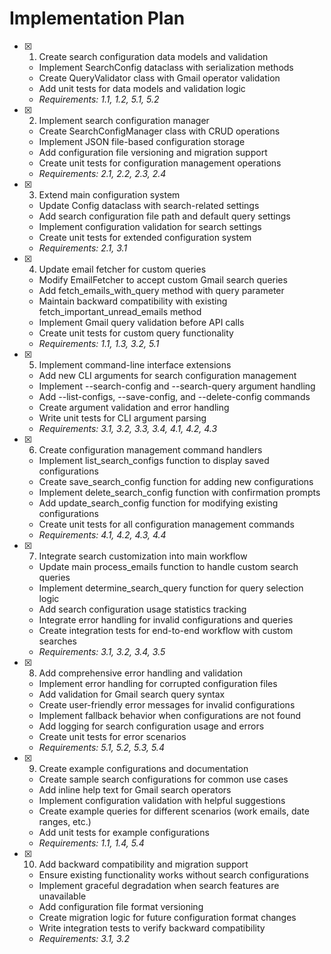 # Implementation Plan

- [x] 1. Create search configuration data models and validation
  - Implement SearchConfig dataclass with serialization methods
  - Create QueryValidator class with Gmail operator validation
  - Add unit tests for data models and validation logic
  - _Requirements: 1.1, 1.2, 5.1, 5.2_

- [x] 2. Implement search configuration manager
  - Create SearchConfigManager class with CRUD operations
  - Implement JSON file-based configuration storage
  - Add configuration file versioning and migration support
  - Create unit tests for configuration management operations
  - _Requirements: 2.1, 2.2, 2.3, 2.4_

- [x] 3. Extend main configuration system
  - Update Config dataclass with search-related settings
  - Add search configuration file path and default query settings
  - Implement configuration validation for search settings
  - Create unit tests for extended configuration system
  - _Requirements: 2.1, 3.1_

- [x] 4. Update email fetcher for custom queries
  - Modify EmailFetcher to accept custom Gmail search queries
  - Add fetch_emails_with_query method with query parameter
  - Maintain backward compatibility with existing fetch_important_unread_emails method
  - Implement Gmail query validation before API calls
  - Create unit tests for custom query functionality
  - _Requirements: 1.1, 1.3, 3.2, 5.1_

- [x] 5. Implement command-line interface extensions
  - Add new CLI arguments for search configuration management
  - Implement --search-config and --search-query argument handling
  - Add --list-configs, --save-config, and --delete-config commands
  - Create argument validation and error handling
  - Write unit tests for CLI argument parsing
  - _Requirements: 3.1, 3.2, 3.3, 3.4, 4.1, 4.2, 4.3_

- [x] 6. Create configuration management command handlers
  - Implement list_search_configs function to display saved configurations
  - Create save_search_config function for adding new configurations
  - Implement delete_search_config function with confirmation prompts
  - Add update_search_config function for modifying existing configurations
  - Create unit tests for all configuration management commands
  - _Requirements: 4.1, 4.2, 4.3, 4.4_

- [x] 7. Integrate search customization into main workflow
  - Update main process_emails function to handle custom search queries
  - Implement determine_search_query function for query selection logic
  - Add search configuration usage statistics tracking
  - Integrate error handling for invalid configurations and queries
  - Create integration tests for end-to-end workflow with custom searches
  - _Requirements: 3.1, 3.2, 3.4, 3.5_

- [x] 8. Add comprehensive error handling and validation
  - Implement error handling for corrupted configuration files
  - Add validation for Gmail search query syntax
  - Create user-friendly error messages for invalid configurations
  - Implement fallback behavior when configurations are not found
  - Add logging for search configuration usage and errors
  - Create unit tests for error scenarios
  - _Requirements: 5.1, 5.2, 5.3, 5.4_

- [x] 9. Create example configurations and documentation
  - Create sample search configurations for common use cases
  - Add inline help text for Gmail search operators
  - Implement configuration validation with helpful suggestions
  - Create example queries for different scenarios (work emails, date ranges, etc.)
  - Add unit tests for example configurations
  - _Requirements: 1.1, 1.4, 5.4_

- [x] 10. Add backward compatibility and migration support
  - Ensure existing functionality works without search configurations
  - Implement graceful degradation when search features are unavailable
  - Add configuration file format versioning
  - Create migration logic for future configuration format changes
  - Write integration tests to verify backward compatibility
  - _Requirements: 3.1, 3.2_